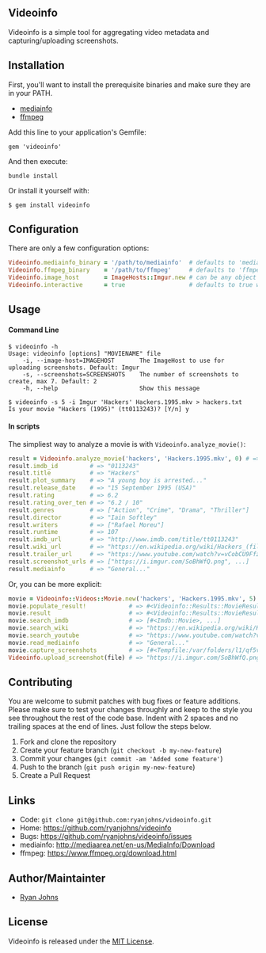 ## Videoinfo

Videoinfo is a simple tool for aggregating video metadata and capturing/uploading screenshots.

## Installation

First, you'll want to install the prerequisite binaries and make sure they are in your PATH.

 * [mediainfo](http://mediaarea.net/en-us/MediaInfo/Download)
 * [ffmpeg](https://www.ffmpeg.org/download.html)

Add this line to your application's Gemfile:

    gem 'videoinfo'

And then execute:

    bundle install

Or install it yourself with:

    $ gem install videoinfo

## Configuration

There are only a few configuration options:

```ruby
Videoinfo.mediainfo_binary = '/path/to/mediainfo'  # defaults to 'mediainfo'
Videoinfo.ffmpeg_binary    = '/path/to/ffmpeg'     # defaults to 'ffmpeg'
Videoinfo.image_host       = ImageHosts::Imgur.new # can be any object that responds to upload(File)
Videoinfo.interactive      = true                  # defaults to true when using the command line, false otherwise
```

## Usage

#### Command Line

```
$ videoinfo -h
Usage: videoinfo [options] "MOVIENAME" file
    -i, --image-host=IMAGEHOST       The ImageHost to use for uploading screenshots. Default: Imgur
    -s, --screenshots=SCREENSHOTS    The number of screenshots to create, max 7. Default: 2
    -h, --help                       Show this message

$ videoinfo -s 5 -i Imgur 'Hackers' Hackers.1995.mkv > hackers.txt
Is your movie "Hackers (1995)" (tt0113243)? [Y/n] y
```

#### In scripts

The simpliest way to analyze a movie is with `Videoinfo.analyze_movie()`:

```ruby
result = Videoinfo.analyze_movie('hackers', 'Hackers.1995.mkv', 0) # => #<Videoinfo::Results::MovieResult>
result.imdb_id         # => "0113243"
result.title           # => "Hackers"
result.plot_summary    # => "A young boy is arrested..."
result.release_date    # => "15 September 1995 (USA)"
result.rating          # => 6.2
result.rating_over_ten # => "6.2 / 10"
result.genres          # => ["Action", "Crime", "Drama", "Thriller"]
result.director        # => "Iain Softley"
result.writers         # => ["Rafael Moreu"]
result.runtime         # => 107
result.imdb_url        # => "http://www.imdb.com/title/tt0113243"
result.wiki_url        # => "https://en.wikipedia.org/wiki/Hackers_(film)"
result.trailer_url     # => "https://www.youtube.com/watch?v=vCobCU9FfzI"
result.screenshot_urls # => ["https://i.imgur.com/SoBhWfQ.png", ...]
result.mediainfo       # => "General..."
```

Or, you can be more explicit:

```ruby
movie = Videoinfo::Videos::Movie.new('hackers', 'Hackers.1995.mkv', 5)
movie.populate_result!            # => #<Videoinfo::Results::MovieResult>
movie.result                      # => #<Videoinfo::Results::MovieResult>
movie.search_imdb                 # => [#<Imdb::Movie>, ...]
movie.search_wiki                 # => "https://en.wikipedia.org/wiki/Hackers_(film)"
movie.search_youtube              # => "https://www.youtube.com/watch?v=vCobCU9FfzI"
movie.read_mediainfo              # => "General..."
movie.capture_screenshots         # => [#<Tempfile:/var/folders/l1/qf5v1rlj6n99n20_rhwrp_5r0000gn/T/ss_20.20140803-67537-ur85vi.png>, ...]
Videoinfo.upload_screenshot(file) # => "https://i.imgur.com/SoBhWfQ.png"
```

## Contributing

You are welcome to submit patches with bug fixes or feature additions. Please
make sure to test your changes throughly and keep to the style you see throughout
the rest of the code base. Indent with 2 spaces and no trailing spaces at the end
of lines. Just follow the steps below.

1. Fork and clone the repository
2. Create your feature branch (`git checkout -b my-new-feature`)
3. Commit your changes (`git commit -am 'Added some feature'`)
4. Push to the branch (`git push origin my-new-feature`)
5. Create a Pull Request

## Links

* Code: `git clone git@github.com:ryanjohns/videoinfo.git`
* Home: <https://github.com/ryanjohns/videoinfo>
* Bugs: <https://github.com/ryanjohns/videoinfo/issues>
* mediainfo: <http://mediaarea.net/en-us/MediaInfo/Download>
* ffmpeg: <https://www.ffmpeg.org/download.html>

## Author/Maintainter

 * [Ryan Johns](https://github.com/ryanjohns)

## License

Videoinfo is released under the [MIT License](http://www.opensource.org/licenses/MIT).
